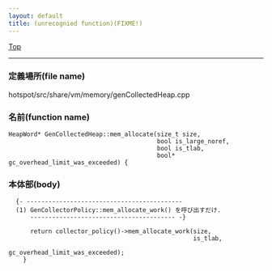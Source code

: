 ```yaml
---
layout: default
title: (unrecognied function)(FIXME!)
---
```

[Top](../index.html)

--- 
### 定義場所(file name)
hotspot/src/share/vm/memory/genCollectedHeap.cpp

### 名前(function name)
```
HeapWord* GenCollectedHeap::mem_allocate(size_t size,
                                         bool is_large_noref,
                                         bool is_tlab,
                                         bool* gc_overhead_limit_was_exceeded) {
```

### 本体部(body)
```
  {- -------------------------------------------
  (1) GenCollectorPolicy::mem_allocate_work() を呼び出すだけ.
      ---------------------------------------- -}

	  return collector_policy()->mem_allocate_work(size,
	                                               is_tlab,
	                                               gc_overhead_limit_was_exceeded);
	}
	
```


